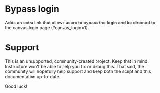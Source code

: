 Bypass login
======

Adds an extra link that allows users to bypass the login and be directed to the canvas login page (?canvas_login=1).


Support
======

This is an unsupported, community-created project. Keep that in mind.
Instructure won't be able to help you fix or debug this. That said, the
community will hopefully help support and keep both the script and this
documentation up-to-date.

Good luck!
